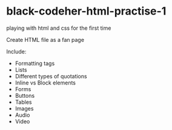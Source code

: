 # black-codeher-html-practise-1
playing with html and css for the first time

Create HTML file as a fan page

Include: 
- Formatting tags
- Lists
- Different types of quotations
- Inline vs Block elements
- Forms
- Buttons
- Tables
- Images
- Audio
- Video 
